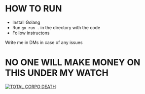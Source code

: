 # HOW TO RUN
- Install Golang
- Run ```go run .``` in the directory with the code
- Follow instructons

Write me in DMs in case of any issues

# NO ONE WILL MAKE MONEY ON THIS UNDER MY WATCH

[![TOTAL CORPO DEATH](https://github.com/user-attachments/assets/7daa18c0-3887-40d1-b75f-69c150993294)](https://www.youtube.com/watch?v=K5ThZIXGVRk?si=CbyXCoCvBKJkeJii "TOTAL CORPO DEATH")

